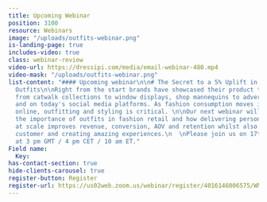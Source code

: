 ```yaml
---
title: Upcoming Webinar
position: 3100
resource: Webinars
image: "/uploads/outfits-webinar.png"
is-landing-page: true
includes-video: true
class: webinar-review
video-url: https://dressipi.com/media/email-webinar-480.mp4
video-mask: "/uploads/outfits-webinar.png"
list-content: "#### Upcoming webinar\n\n# The Secret to a 5% Uplift in Revenue? Personalised
  Outfits\n\nRight from the start brands have showcased their product through outfitting:
  from catwalk collections to window displays, shop mannequins to advertising campaigns
  and on today's social media platforms. As fashion consumption moves increasingly
  online, outfitting and styling is critical. \n\nOur next webinar will highlight
  the importance of outfits in fashion retail and how delivering personalised outfits
  at scale improves revenue, conversion, AOV and retention whilst also inspiring the
  customer and creating amazing experiences.\n  \nPlease join us on 17th March 2021
  at 3 pm GMT / 4 pm CET / 10 am ET."
Field name:
  Key: 
has-contact-section: true
hide-clients-carousel: true
register-button: Register
register-url: https://us02web.zoom.us/webinar/register/4016146006575/WN_W-rSz89GSJKzJg7F4JkCEQ
---
```


